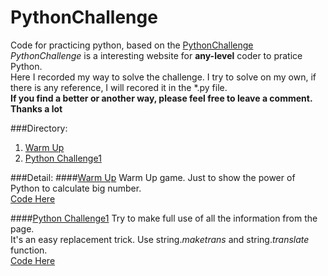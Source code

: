 # PythonChallenge
Code for practicing python, based on the [PythonChallenge](http://www.pythonchallenge.com/)  
*PythonChallenge*  is a interesting website for **any-level** coder to pratice Python.  
Here I recorded my way to solve the challenge. I try to solve on my own, if there is any reference, I will recored it in the *.py file.  
**If you find a better or another way, please feel free to leave a comment. Thanks a lot**

###Directory:  

1. [Warm Up](#warm_up)
2. [Python Challenge1](#PC1)


###Detail:
####<a name='warm_up'></a>[Warm Up](http://www.pythonchallenge.com/pc/def/0.html)
Warm Up game. Just to show the power of Python to calculate big number.  
[Code Here](https://github.com/Sorosliu1029/PythonChallenge/blob/master/PC0.py)

####<a name='PC1'></a>[Python Challenge1](http://www.pythonchallenge.com/pc/def/map.html)
Try to make full use of all the information from the page.  
It's an easy replacement trick. Use string.*maketrans* and string.*translate* function.  
[Code Here]()